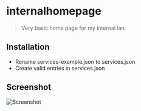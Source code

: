 # internalhomepage

> Very basic home page for my internal lan.

## Installation
* Rename services-example.json to services.json
* Create valid entries in services.json

## Screenshot
![](https://i.imgur.com/ivfD9DC.png, "Screenshot")
